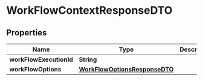 

# WorkFlowContextResponseDTO


## Properties

Name | Type | Description | Notes
------------ | ------------- | ------------- | -------------
**workFlowExecutionId** | **String** |  |  [optional]
**workFlowOptions** | [**WorkFlowOptionsResponseDTO**](WorkFlowOptionsResponseDTO.md) |  |  [optional]



